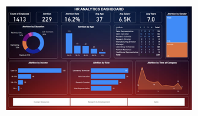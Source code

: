 ![HR](https://github.com/iresar/Power-BI/blob/master/HR_Analytics_Dashboard/HR%20Analytics%20Dashboard.png)
